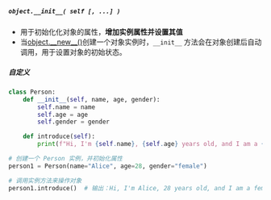 ##### **`object.__init__( self [, ...] )`**
- 用于初始化化对象的属性，**增加实例属性并设置其值**
- 当[object.\_\_new\_\_()](object.__new__())创建一个对象实例时，`__init__` 方法会在对象创建后自动调用，用于设置对象的初始状态。
##### 自定义
```python
class Person:
    def __init__(self, name, age, gender):
        self.name = name
        self.age = age
        self.gender = gender

    def introduce(self):
        print(f"Hi, I'm {self.name}, {self.age} years old, and I am a {self.gender}.")

# 创建一个 Person 实例，并初始化属性
person1 = Person(name="Alice", age=28, gender="female")

# 调用实例方法来操作对象
person1.introduce()  # 输出：Hi, I'm Alice, 28 years old, and I am a female.


```